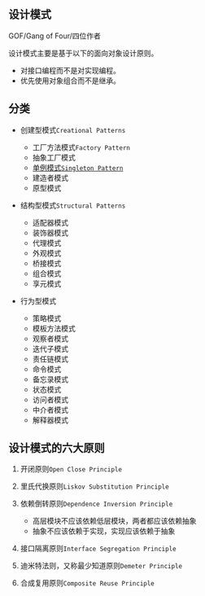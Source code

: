 ## 设计模式

GOF/Gang of Four/四位作者

设计模式主要是基于以下的面向对象设计原则。

* 对接口编程而不是对实现编程。
* 优先使用对象组合而不是继承。

## 分类

* 创建型模式```Creational Patterns```
    * 工厂方法模式```Factory Pattern```
    * 抽象工厂模式
    * [单例模式```Singleton Pattern```](https://www.cnblogs.com/thomerson/p/16795927.html)
    * 建造者模式
    * 原型模式

* 结构型模式```Structural Patterns```
    * 适配器模式
    * 装饰器模式
    * 代理模式
    * 外观模式
    * 桥接模式
    * 组合模式
    * 享元模式
    
* 行为型模式
    * 策略模式
    * 模板方法模式
    * 观察者模式
    * 迭代子模式
    * 责任链模式
    * 命令模式
    * 备忘录模式
    * 状态模式
    * 访问者模式
    * 中介者模式
    * 解释器模式


## 设计模式的六大原则

1. 开闭原则```Open Close Principle```

2. 里氏代换原则```Liskov Substitution Principle```

3. 依赖倒转原则```Dependence Inversion Principle```
    * 高层模块不应该依赖低层模块，两者都应该依赖抽象
    * 抽象不应该依赖于实现，实现应该依赖于抽象

4. 接口隔离原则```Interface Segregation Principle```

5. 迪米特法则，又称最少知道原则```Demeter Principle```

6. 合成复用原则```Composite Reuse Principle```
